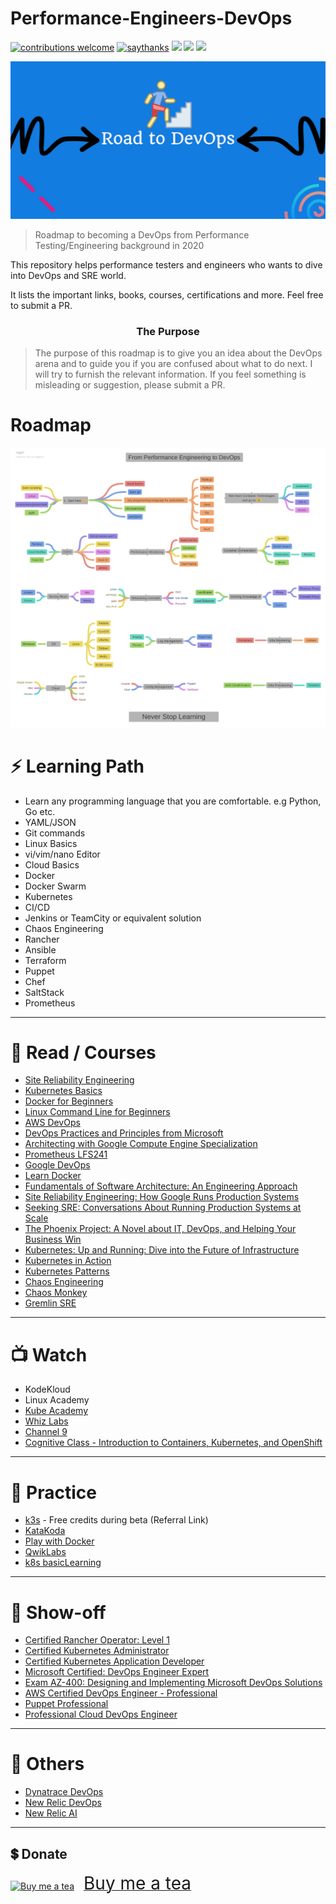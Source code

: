 # Performance-Engineers-DevOps

[![contributions welcome](https://img.shields.io/badge/contributions-welcome-1EAEDB)]()
[![saythanks](https://img.shields.io/badge/say-thanks-1EAEDB.svg)](https://saythanks.io/to/catch.nkn%40gmail.com)
[![](https://img.shields.io/badge/%E2%9D%A4-QAInsights-0a0a0a.svg?style=flat&colorA=1EAEDB)](https://qainsights.com)
[![](https://img.shields.io/badge/%E2%9D%A4-YouTube%20Channel-0a0a0a.svg?style=flat&colorA=1EAEDB)](https://www.youtube.com/user/QAInsights?sub_confirmation=1)
[![](https://img.shields.io/badge/donate-paypal-1EAEDB)](https://www.paypal.com/paypalme/NAVEENKUMARN)

![Performance Engineers DevOps Roadmap](/assets/Performance-Engineers-DevOps-Banner.png)


> Roadmap to becoming a DevOps from Performance Testing/Engineering background in 2020

This repository helps performance testers and engineers who wants to dive into DevOps and SRE world.  

It lists the important links, books, courses, certifications and more. Feel free to submit a PR.

<h3 align="center"><strong>The Purpose</strong></h3>

> The purpose of this roadmap is to give you an idea about the DevOps arena and to guide you if you are confused about what to do next. I will try to furnish the relevant information. If you feel something is misleading or suggestion, please submit a PR.

# Roadmap

![Roadmap](/assets/Roadmap.png)


# ⚡ Learning Path 

* Learn any programming language that you are comfortable. e.g Python, Go etc.
* YAML/JSON
* Git commands
* Linux Basics
* vi/vim/nano Editor
* Cloud Basics
* Docker
* Docker Swarm
* Kubernetes
* CI/CD
* Jenkins or TeamCity or equivalent solution
* Chaos Engineering
* Rancher
* Ansible
* Terraform
* Puppet
* Chef
* SaltStack
* Prometheus

---

# 📖 Read / Courses

* [Site Reliability Engineering](https://landing.google.com/sre/)
* [Kubernetes Basics](https://kubernetes.io/docs/tutorials/kubernetes-basics/)
* [Docker for Beginners](https://docker-curriculum.com/)
* [Linux Command Line for Beginners](https://ubuntu.com/tutorials/command-line-for-beginners#1-overview)
* [AWS DevOps](https://aws.amazon.com/devops/)
* [DevOps Practices and Principles from Microsoft](https://www.edx.org/course/devops-practices-and-principles)
* [Architecting with Google Compute Engine Specialization](https://www.coursera.org/specializations/gcp-architecture?)
* [Prometheus LFS241](https://found.ee/R503)
* [Google DevOps](https://cloud.google.com/devops)
* [Learn Docker](https://learndocker.online/)
* [Fundamentals of Software Architecture: An Engineering Approach](https://amzn.to/3igKQTG)
* [Site Reliability Engineering: How Google Runs Production Systems](https://amzn.to/33yoIzZ)
* [Seeking SRE: Conversations About Running Production Systems at Scale](https://amzn.to/33x2VZk)
* [The Phoenix Project: A Novel about IT, DevOps, and Helping Your Business Win](https://amzn.to/3gyctHe)
* [Kubernetes: Up and Running: Dive into the Future of Infrastructure](https://amzn.to/2PuoSjx)
* [Kubernetes in Action](https://www.manning.com/books/kubernetes-in-action)
* [Kubernetes Patterns](https://www.redhat.com/en/engage/kubernetes-containers-architecture-s-201910240918)
* [Chaos Engineering](https://www.gremlin.com/chaos-engineering/)
* [Chaos Monkey](https://www.gremlin.com/chaos-monkey/)
* [Gremlin SRE](https://www.gremlin.com/site-reliability-engineering)

---

# 📺 Watch 

* KodeKloud
* Linux Academy
* [Kube Academy](https://kube.academy/)
* [Whiz Labs](https://found.ee/JsuU)
* [Channel 9](https://channel9.msdn.com/Shows/DevOps-Lab)
* [Cognitive Class - Introduction to Containers, Kubernetes, and OpenShift](https://cognitiveclass.ai/courses/kubernetes-course)

---

# 🏑 Practice 

* [k3s](https://found.ee/InlG) - Free credits during beta (Referral Link)
* [KataKoda](https://www.katacoda.com/)
* [Play with Docker](https://labs.play-with-docker.com/)
* [QwikLabs](https://www.qwiklabs.com/)
* [k8s basicLearning](https://github.com/knrt10/kubernetes-basicLearning)

---

# 🎉 Show-off 

* [Certified Rancher Operator: Level 1](https://academy.rancher.com/courses/course-v1:RANCHER+K101+2019/about)
* [Certified Kubernetes Administrator](https://found.ee/dPwO)
* [Certified Kubernetes Application Developer](https://found.ee/Bccy)
* [Microsoft Certified: DevOps Engineer Expert](https://docs.microsoft.com/en-us/learn/certifications/devops-engineer)
* [Exam AZ-400: Designing and Implementing Microsoft DevOps Solutions](https://docs.microsoft.com/en-us/learn/certifications/exams/az-400)
* [AWS Certified DevOps Engineer - Professional](https://aws.amazon.com/certification/certified-devops-engineer-professional/)
* [Puppet Professional](https://puppet.com/learning-training/certification/)
* [Professional Cloud DevOps Engineer](https://cloud.google.com/certification/cloud-devops-engineer)

---

# 📌 Others 

* [Dynatrace DevOps](https://www.dynatrace.com/resources/ebooks/what-is-devops-and-release-management/)
* [New Relic DevOps](https://newrelic.com/devops/)
* [New Relic AI](https://newr.ai/)

---

## 💲 Donate
<a target="_blank" href="https://www.buymeacoffee.com/qainsights"><img src="https://cdn.buymeacoffee.com/buttons/bmc-new-btn-logo.svg" alt="Buy me a tea"><span style="margin-left:15px;font-size:28px !important;">Buy me a tea</span></a>
